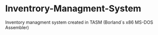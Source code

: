 # Inventrory-Managment-System
Inventory managment system created in TASM (Borland`s x86 MS-DOS Assembler)


